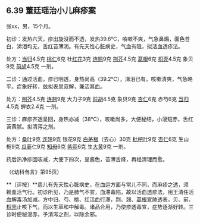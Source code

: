 ## 6.39 董廷瑶治小儿麻疹案

张xx，男，15个月。

初诊：发热六天，疹出旋没而不透，发热39.6℃，咳嗽不爽，气急鼻煽，面色苍白，涕泪均无，舌红苔薄润。有先天性心脏病史，气血有阻，拟活血透疹法。

处方：[当归](https://www.gmzyjc.com/read/bc/bc17-0.3.3.0.0.md)4.5克 [桃仁](https://www.gmzyjc.com/read/bc/bc12-0.0.10.0.0.md)6克 杜[红花](https://www.gmzyjc.com/read/bc/bc12-0.0.11.0.0.md)3克 [连翘](https://www.gmzyjc.com/read/bc/bc03-0.4.2.0.0.md)9克 [荆芥](https://www.gmzyjc.com/read/bc/bc01-1.1.4.0.0.md)4.5克 [葛根](https://www.gmzyjc.com/read/bc/bc01-1.2.8.0.0.md)6克 [枳壳](https://www.gmzyjc.com/read/bc/bc11-0.0.3.0.0.md)4.5克 象贝9克 [前胡](https://www.gmzyjc.com/read/bc/bc16-0.2.1.0.0.md)4.5克 一剂。

二诊：通过活血，疹已明透，身热尚高（39.2℃），涕泪已有，咳嗽清爽，气急略平。症象好转，兹拟表里双解，兼活其血。

处方：[荆芥](https://www.gmzyjc.com/read/bc/bc01-1.1.4.0.0.md)4.5克 [连翘](https://www.gmzyjc.com/read/bc/bc03-0.4.2.0.0.md)9克 大力子9克 [前胡](https://www.gmzyjc.com/read/bc/bc16-0.2.1.0.0.md)4.5克 象贝9克 [杏仁](https://www.gmzyjc.com/read/bc/bc16-0.3.1.0.0.md)6克 赤芍6克 [当归](https://www.gmzyjc.com/read/bc/bc17-0.3.3.0.0.md)4.5克 蝉衣2.4克 一剂。

三诊：麻疹齐透呈回，身热亦减（38℃），咳嗽尚多，大便秘结，小溲短赤，舌红苔黄腻。拟清泻之剂。

处方：[桑叶](https://www.gmzyjc.com/read/bc/bc01-1.2.3.0.0.md)9克 [连翘](https://www.gmzyjc.com/read/bc/bc03-0.4.2.0.0.md)9克 银花9克 [白茅根](https://www.gmzyjc.com/read/bc/bc13-0.0.5.0.0.md)（去心）30克 [枇杷叶](https://www.gmzyjc.com/read/bc/bc16-0.3.9.0.0.md)9克 [杏仁](https://www.gmzyjc.com/read/bc/bc16-0.3.1.0.0.md)6克 生山栀9克 [瓜蒌](https://www.gmzyjc.com/read/bc/bc16-0.2.4.0.0.md)仁9克 [知母](https://www.gmzyjc.com/read/bc/bc03-0.1.2.0.0.md)6克 [紫菀](https://www.gmzyjc.com/read/bc/bc16-0.3.3.0.0.md)6克 生[大黄](https://www.gmzyjc.com/read/bc/bc02-0.1.1.0.0.md)9克 一剂。

药后热净疹回咳减，大便下四次，呈酱色，苔薄舌绛，再经清理而愈。

（《幼科刍言》第95页）

**〔评按〕**患儿有先天性心脏病史，在血运方面与常儿不同，而麻疹之透，须赖血活气行。初诊所见，乃是肺气不宣，血滞毒陷，故以活血透疹法，用王清任活血解毒汤加减。方中归、芍、桃、红活血行滞，荆、翘、[葛根](https://www.gmzyjc.com/read/bc/bc01-1.2.8.0.0.md)宣肺透表，贝、前、[枳壳](https://www.gmzyjc.com/read/bc/bc11-0.0.3.0.0.md)止咳下气，而以生草和中解毒。诸品合用，乃使疹透毒宣，症势逐渐好转。三诊时便秘溲赤，予清泻之剂，以除余邪。
